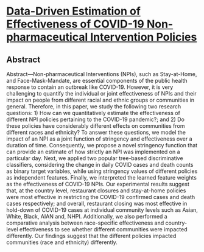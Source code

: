 # [Data-Driven Estimation of Effectiveness of COVID-19 Non-pharmaceutical Intervention Policies](https://ieeexplore.ieee.org/abstract/document/10020822)

## Abstract 
Abstract—Non-pharmaceutical Interventions (NPIs), such as
Stay-at-Home, and Face-Mask-Mandate, are essential components of the public health response to contain an outbreak
like COVID-19. However, it is very challenging to quantify the
individual or joint effectiveness of NPIs and their impact on
people from different racial and ethnic groups or communities
in general. Therefore, in this paper, we study the following two
research questions: 1) How can we quantitatively estimate the
effectiveness of different NPI policies pertaining to the COVID-19
pandemic?; and 2) Do these policies have considerably different
effects on communities from different races and ethnicity? To
answer these questions, we model the impact of an NPI as a
joint function of stringency and effectiveness over a duration of
time. Consequently, we propose a novel stringency function that
can provide an estimate of how strictly an NPI was implemented
on a particular day. Next, we applied two popular tree-based
discriminative classifiers, considering the change in daily COVID
cases and death counts as binary target variables, while using
stringency values of different policies as independent features.
Finally, we interpreted the learned feature weights as the effectiveness of COVID-19 NPIs. Our experimental results suggest that,
at the country level, restaurant closures and stay-at-home policies
were most effective in restricting the COVID-19 confirmed cases
and death cases respectively; and overall, restaurant closing was
most effective in hold-down of COVID-19 cases at individual
community levels such as Asian, White, Black, AIAN and, NHPI.
Additionally, we also performed a comparative analysis between
race-specific effectiveness and country-level effectiveness to see
whether different communities were impacted differently. Our
findings suggest that the different policies impacted communities
(race and ethnicity) differently.


